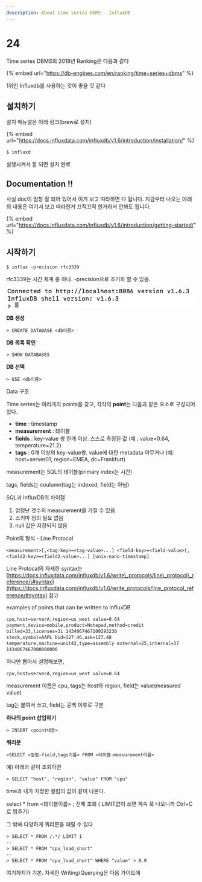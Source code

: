 ```yaml
---
description: About time series DBMS - InfluxDB
---
```


# 24

Time series DBMS의 2018년 Ranking은 다음과 같다

{% embed url="https://db-engines.com/en/ranking/time+series+dbms" %}

1위인 Influxdb를 사용하는 것이 좋을 것 같다



## 설치하기

설치 메뉴얼은 아래 링크\(brew로 설치\) 

{% embed url="https://docs.influxdata.com/influxdb/v1.6/introduction/installation/" %}

```
$ influxd
```

실행시켜서 잘 되면 설치 완료

## Documentation !! 

사실 doc이 엄청 잘 되어 있어서 이거 보고 따라하면 다 됩니다. 지금부터 나오는 아래의 내용은 여기서 보고 따라한거 끄적끄적 한거라서 안봐도 됩니다.

{% embed url="https://docs.influxdata.com/influxdb/v1.6/introduction/getting-started/" %}

## 시작하기

```text
$ influx -precision rfc3339
```

rfc3339는 시간 체계 중 하나. -precision으로 초기화 할 수 있음. 

![&#xC774;&#xB807;&#xAC8C; &#xB098;&#xC624;&#xBA74; CLI&#xBAA8;&#xB4DC;&#xB85C; &#xC9C4;&#xC785;! &#xC774;&#xC81C; DB&#xB97C; &#xB9CC;&#xC9C8; &#xC218; &#xC788;&#xB2E4;](../.gitbook/assets/2018-09-24-10.36.36.png)

**DB 생성**

```text
> CREATE DATABASE <db이름>
```

**DB 목록 확인**

```text
> SHOW DATABASES
```

**DB 선택**

```text
> USE <db이름>
```

Data 구조

Time series는 여러개의 points를 갖고, 각각의 **point**는 다음과 같은 요소로 구성되어 있다. 

* **time** : timestamp
* **measurement** : 테이블 
* **fields** : key-value 쌍 한개 이상. 스스로 측정된 값 \(예 : value=0.64, temperature=21.2\)
* **tags** : 0개 이상의 key-value쌍. value에 대한 metadata 아무거나 \(예: host=server01, region=EMEA, dc=Frankfurt\)

measurement는 SQL의 테이블\(primary index는 시간\)

tags, fields는 coulumn\(tag는 indexed, field는 아님\)



SQL과 InfluxDB의 차이점

1. 엄청난 갯수의 measurement를 가질 수 있음
2. 스키마 정의 필요 없음
3. null 값은 저장되지 않음



Point의 형식 - Line Protocol

```text
<measurement>[,<tag-key>=<tag-value>...] <field-key>=<field-value>[,<field2-key>=<field2-value>...] [unix-nano-timestamp]
```

Line Protocal의 자세한 syntax는 [https://docs.influxdata.com/influxdb/v1.6/write\_protocols/line\_protocol\_reference/\#syntax](https://docs.influxdata.com/influxdb/v1.6/write_protocols/line_protocol_reference/#syntax) 참고

examples of points that can be written to InfluxDB

```text
cpu,host=serverA,region=us_west value=0.64
payment,device=mobile,product=Notepad,method=credit billed=33,licenses=3i 1434067467100293230
stock,symbol=AAPL bid=127.46,ask=127.48
temperature,machine=unit42,type=assembly external=25,internal=37 1434067467000000000
```

하나만 뽑아서 설명해보면,

```text
cpu,host=serverA,region=us_west value=0.64
```

measurement 이름은 cpu, tags는 host와 region, field는 value\(measured value\)

tag는 붙여서 쓰고, field는 공백 이후로 구분



**하나의 point 삽입하기**

```text
> INSERT <point내용>
```

**쿼리문**

```text
>SELECT <컬럼-field,tags이름> FROM <테이블-measurement이름>
```

예\) 아래와 같이 조회하면

```text
> SELECT "host", "region", "value" FROM "cpu"
```

time과 내가 지정한 컬럼의 값이 같이 나온다.

select \* from &lt;테이블이름&gt; : 전체 조회  \( LIMIT없이 쓰면 계속 쭉 나오니까 Ctrl+C로 멈추기\)



그 밖에 다양하게 쿼리문을 때릴 수 있다

```text
> SELECT * FROM /.*/ LIMIT 1
--
> SELECT * FROM "cpu_load_short"
--
> SELECT * FROM "cpu_load_short" WHERE "value" > 0.9
```



여기까지가 기본. 자세한 Writing/Querying은 다음 가이드에

